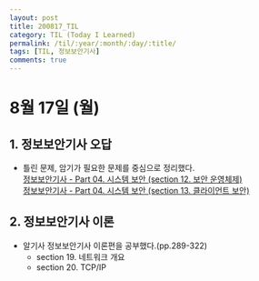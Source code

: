```yaml
---
layout: post
title: 200817_TIL
category: TIL (Today I Learned)
permalink: /til/:year/:month/:day/:title/
tags: [TIL, 정보보안기사]
comments: true
---
```

# 8월 17일 (월)

## 1. 정보보안기사 오답
- 틀린 문제, 암기가 필요한 문제를 중심으로 정리했다.  
  [정보보안기사 - Part 04. 시스템 보안 (section 12. 보안 운영체제)](https://yeonsu1936.github.io/%EC%A0%95%EB%B3%B4%EB%B3%B4%EC%95%88%EA%B8%B0%EC%82%AC/2020/08/17/Part4-section12/)  
  [정보보안기사 - Part 04. 시스템 보안 (section 13. 클라이언트 보안)](https://yeonsu1936.github.io/%EC%A0%95%EB%B3%B4%EB%B3%B4%EC%95%88%EA%B8%B0%EC%82%AC/2020/08/17/Part4-section13/)

## 2. 정보보안기사 이론
- 알기사 정보보안기사 이론편을 공부했다.(pp.289-322)
  - section 19. 네트워크 개요
  - section 20. TCP/IP
